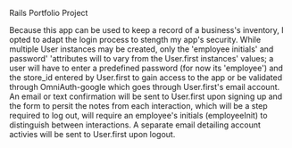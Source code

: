 Rails Portfolio Project

Because this app  can be used to keep a record of a business's inventory, I opted to adapt the login process to stength my app's security. While multiple User instances may  be created, only the 'employee initials' and password' 'attributes will to vary from the User.first instances' values; a user will have to enter a predefined password (for now its 'employee') and the store_id entered by User.first to gain access to the app or be validated through OmniAuth-google which goes through User.first's email account. An email or text confirmation will be sent to User.first upon signing up and the form to persit the notes from each interaction, which will be a step required to log out, will require an employee's initials (employeeInit) to distinguish between interactions. A separate email detailing account activies will be sent to User.first upon logout.